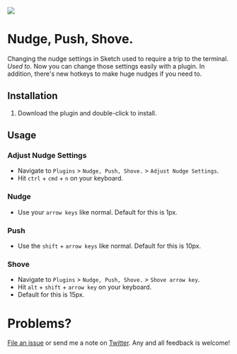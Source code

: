 ![](http://i.imgur.com/rxpHQYz.png)

# Nudge, Push, Shove.

Changing the nudge settings in Sketch used to require a trip to the terminal. _Used to_. Now you can change those settings easily with a plugin. In addition, there's new hotkeys to make huge nudges if you need to.


## Installation

1. Download the plugin and double-click to install.


## Usage

### Adjust Nudge Settings
- Navigate to `Plugins` > `Nudge, Push, Shove.` > `Adjust Nudge Settings`.
- Hit `ctrl` + `cmd` + `n` on your keyboard.

### Nudge
- Use your `arrow keys` like normal. Default for this is 1px.

### Push
- Use the `shift` + `arrow keys` like normal. Default for this is 10px.

### Shove
- Navigate to `Plugins` > `Nudge, Push, Shove.` > `Shove arrow key`.
- Hit `alt` + `shift` + `arrow key` on your keyboard.
- Default for this is 15px.


# Problems?

[File an issue](https://github.com/mfouquet/NudgePushShove/issues) or send me a note on [Twitter](https://twitter.com/_fookay). Any and all feedback is welcome!
